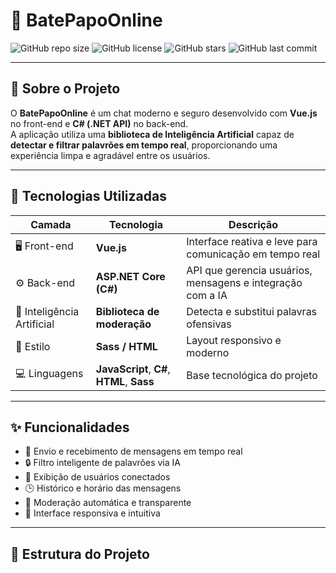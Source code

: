 # 💬 BatePapoOnline

![GitHub repo size](https://img.shields.io/github/repo-size/NickyRodrigues/BatePapoOnline?color=%230f3d28&style=for-the-badge)
![GitHub license](https://img.shields.io/github/license/NickyRodrigues/BatePapoOnline?color=%230f3d28&style=for-the-badge)
![GitHub stars](https://img.shields.io/github/stars/NickyRodrigues/BatePapoOnline?color=%230f3d28&style=for-the-badge)
![GitHub last commit](https://img.shields.io/github/last-commit/NickyRodrigues/BatePapoOnline?color=%230f3d28&style=for-the-badge)

---

## 🧠 Sobre o Projeto

O **BatePapoOnline** é um chat moderno e seguro desenvolvido com **Vue.js** no front-end e **C# (.NET API)** no back-end.  
A aplicação utiliza uma **biblioteca de Inteligência Artificial** capaz de **detectar e filtrar palavrões em tempo real**, proporcionando uma experiência limpa e agradável entre os usuários.  

---

## 🚀 Tecnologias Utilizadas

| Camada | Tecnologia | Descrição |
|--------|-------------|-----------|
| 🖥️ Front-end | **Vue.js** | Interface reativa e leve para comunicação em tempo real |
| ⚙️ Back-end | **ASP.NET Core (C#)** | API que gerencia usuários, mensagens e integração com a IA |
| 🤖 Inteligência Artificial | **Biblioteca de moderação** | Detecta e substitui palavras ofensivas |
| 🎨 Estilo | **Sass / HTML** | Layout responsivo e moderno |
| 💻 Linguagens | **JavaScript**, **C#**, **HTML**, **Sass** | Base tecnológica do projeto |

---

## ✨ Funcionalidades

- 💬 Envio e recebimento de mensagens em tempo real  
- 🔒 Filtro inteligente de palavrões via IA  
- 👥 Exibição de usuários conectados  
- 🕒 Histórico e horário das mensagens  
- 🧹 Moderação automática e transparente  
- 📱 Interface responsiva e intuitiva  

---

## 🧩 Estrutura do Projeto

